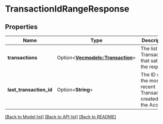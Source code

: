 # TransactionIdRangeResponse

## Properties

Name | Type | Description | Notes
------------ | ------------- | ------------- | -------------
**transactions** | Option<[**Vec<models::Transaction>**](Transaction.md)> | The list of Transactions that satisfy the request. | [optional]
**last_transaction_id** | Option<**String**> | The ID of the most recent Transaction created for the Account | [optional]

[[Back to Model list]](../README.md#documentation-for-models) [[Back to API list]](../README.md#documentation-for-api-endpoints) [[Back to README]](../README.md)


